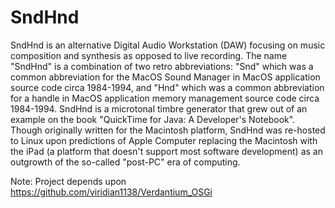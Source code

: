 # SndHnd
 SndHnd is an alternative Digital Audio Workstation (DAW) focusing on music composition and synthesis as opposed to live recording.  The name "SndHnd" is a combination of two retro abbreviations:  "Snd" which was a common abbreviation for the MacOS Sound Manager in MacOS application source code circa 1984-1994, and "Hnd" which was a common abbreviation for a handle in MacOS application memory management source code circa 1984-1994.  SndHnd is a microtonal timbre generator that grew out of an example on the book "QuickTime for Java: A Developer's Notebook".  Though originally written for the Macintosh platform, SndHnd was re-hosted to Linux upon predictions of Apple Computer replacing the Macintosh with the iPad (a platform that doesn't support most software development) as an outgrowth of the so-called "post-PC" era of computing.

Note: Project depends upon https://github.com/viridian1138/Verdantium_OSGi

